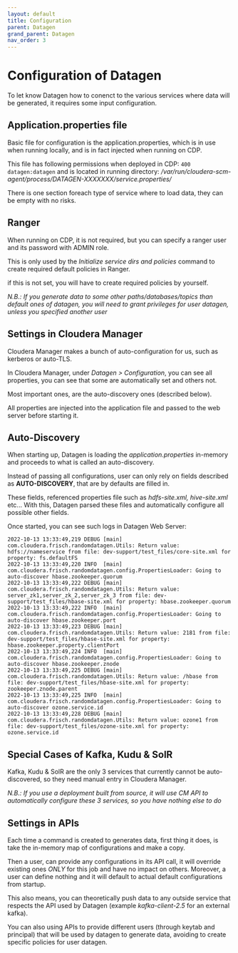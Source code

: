 ```yaml
---
layout: default
title: Configuration
parent: Datagen
grand_parent: Datagen
nav_order: 3
---
```


# Configuration of Datagen

To let know Datagen how to conenct to the various services where data will be generated, it requires some input configuration.



## Application.properties file

Basic file for configuration is the application.properties, which is in use when running locally, and is in fact injected when running on CDP.

This file has following permissions when deployed in CDP: `400 datagen:datagen` and is located in running directory: _/var/run/cloudera-scm-agent/process/DATAGEN-XXXXXXX/service.properties/_

There is one section foreach type of service where to load data, they can be empty with no risks.


## Ranger

When running on CDP, it is not required, but you can specify a ranger user and its password with ADMIN role.

This is only used by the _Initialize service dirs and policies_ command to create required default policies in Ranger.

if this is not set, you will have to create required policies by yourself.

_N.B.: If you generate data to some other paths/databases/topics than default ones of datagen, you will need to grant privileges for user datagen, unless you specified another user_



## Settings in Cloudera Manager

Cloudera Manager makes a bunch of auto-configuration for us, such as kerberos or auto-TLS.

In Cloudera Manager, under _Datagen > Configuration_, you can see all properties, you can see that some are automatically set and others not.

Most important ones, are the auto-discovery ones (described below).

All properties are injected into the application file and passed to the web server before starting it.


## Auto-Discovery

When starting up, Datagen is loading the _application.properties_ in-memory and proceeds to what is called an auto-discovery.

Instead of passing all configurations, user can only rely on fields described as **AUTO-DISCOVERY**, that are by defaults are filled in. 

These fields, referenced properties file such as _hdfs-site.xml, hive-site.xml_ etc... 
With this, Datagen parsed these files and automatically configure all possible other fields.

Once started, you can see such logs in Datagen Web Server:

```shell
2022-10-13 13:33:49,219 DEBUG [main] com.cloudera.frisch.randomdatagen.Utils: Return value: hdfs://nameservice from file: dev-support/test_files/core-site.xml for property: fs.defaultFS
2022-10-13 13:33:49,220 INFO  [main] com.cloudera.frisch.randomdatagen.config.PropertiesLoader: Going to auto-discover hbase.zookeeper.quorum
2022-10-13 13:33:49,222 DEBUG [main] com.cloudera.frisch.randomdatagen.Utils: Return value: server_zk1,server_zk_2,server_zk_3 from file: dev-support/test_files/hbase-site.xml for property: hbase.zookeeper.quorum
2022-10-13 13:33:49,222 INFO  [main] com.cloudera.frisch.randomdatagen.config.PropertiesLoader: Going to auto-discover hbase.zookeeper.port
2022-10-13 13:33:49,223 DEBUG [main] com.cloudera.frisch.randomdatagen.Utils: Return value: 2181 from file: dev-support/test_files/hbase-site.xml for property: hbase.zookeeper.property.clientPort
2022-10-13 13:33:49,224 INFO  [main] com.cloudera.frisch.randomdatagen.config.PropertiesLoader: Going to auto-discover hbase.zookeeper.znode
2022-10-13 13:33:49,225 DEBUG [main] com.cloudera.frisch.randomdatagen.Utils: Return value: /hbase from file: dev-support/test_files/hbase-site.xml for property: zookeeper.znode.parent
2022-10-13 13:33:49,225 INFO  [main] com.cloudera.frisch.randomdatagen.config.PropertiesLoader: Going to auto-discover ozone.service.id
2022-10-13 13:33:49,228 DEBUG [main] com.cloudera.frisch.randomdatagen.Utils: Return value: ozone1 from file: dev-support/test_files/ozone-site.xml for property: ozone.service.id
```


## Special Cases of Kafka, Kudu & SolR

Kafka, Kudu & SolR are the only 3 services that currently cannot be auto-discovered, so they need manual entry in Cloudera Manager.

_N.B.: If you use a deployment built from source, it will use CM API to automatically configure these 3 services, so you have nothing else to do_


## Settings in APIs

Each time a command is created to generates data, first thing it does, is take the in-memory map of configurations and make a copy.

Then a user, can provide any configurations in its API call, it will override existing ones *ONLY* for this job and have no impact on others. 
Moreover, a user can define nothing and it will default to actual default configurations from startup.

This also means, you can theoretically push data to any outside service that respects the API used by Datagen (example _kafka-client-2.5_ for an external kafka).

You can also using APIs to provide different users (through keytab and principal) that will be used by datagen to generate data, avoiding to create specific policies for user datagen.